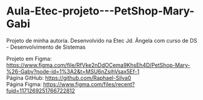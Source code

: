# Aula-Etec-projeto---PetShop-Mary-Gabi
Projeto de minha autoria. Desenvolvido na Etec Jd. Ângela com curso de DS - Desenvolvimento de Sistemas

Projeto em Figma: https://www.figma.com/file/RfVke2nDdOCema9KhsEh4D/PetShop-Mary-%26-Gaby?node-id=1%3A2&t=MSU6nZsihVsax5Ef-1
<br>
Página GitHub: https://github.com/Raphael-Silva0
<br>
Página Figma: https://www.figma.com/files/recent?fuid=1171269251766722812
